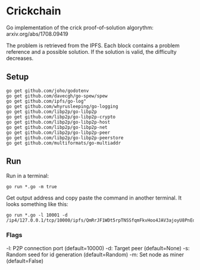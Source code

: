 # Crickchain
Go implementation of the crick proof-of-solution algorythm: arxiv.org/abs/1708.09419


The problem is retrieved from the IPFS. Each block contains a problem reference and a possible solution. If the solution is valid, the difficulty decreases.

## Setup

```
go get github.com/joho/godotenv
go get github.com/davecgh/go-spew/spew
go get github.com/ipfs/go-log"
go get github.com/whyrusleeping/go-logging
go get github.com/libp2p/go-libp2p
go get github.com/libp2p/go-libp2p-crypto
go get github.com/libp2p/go-libp2p-host
go get github.com/libp2p/go-libp2p-net
go get github.com/libp2p/go-libp2p-peer
go get github.com/libp2p/go-libp2p-peerstore
go get github.com/multiformats/go-multiaddr
```

## Run
Run in a terminal:

```
go run *.go -m true
```

Get output address and copy paste the command in another terminal. It looks something like this:

```
go run *.go -l 10001 -d /ip4/127.0.0.1/tcp/10000/ipfs/QmRrJF1WDt5rpTNSSfqmFkvHoo4JAV3ajoyU8PnEd7C1zT
```

### Flags
-l: P2P connection port (default=10000)
-d: Target peer (default=None)
-s: Random seed for id generation (default=Random)
-m: Set node as miner (default=False)